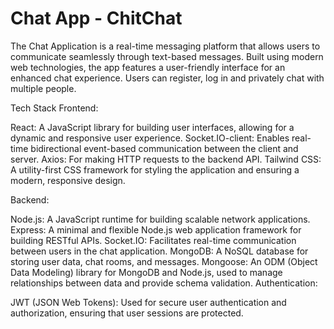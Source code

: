 
# Chat App - ChitChat

The Chat Application is a real-time messaging platform that allows users to communicate seamlessly through text-based messages. Built using modern web technologies, the app features a user-friendly interface for an enhanced chat experience. Users can register, log in and privately chat with multiple people.


Tech Stack
Frontend:

React: A JavaScript library for building user interfaces, allowing for a dynamic and responsive user experience.
Socket.IO-client: Enables real-time bidirectional event-based communication between the client and server.
Axios: For making HTTP requests to the backend API.
Tailwind CSS: A utility-first CSS framework for styling the application and ensuring a modern, responsive design.

Backend:

Node.js: A JavaScript runtime for building scalable network applications.
Express: A minimal and flexible Node.js web application framework for building RESTful APIs.
Socket.IO: Facilitates real-time communication between users in the chat application.
MongoDB: A NoSQL database for storing user data, chat rooms, and messages.
Mongoose: An ODM (Object Data Modeling) library for MongoDB and Node.js, used to manage relationships between data and provide schema validation.
Authentication:

JWT (JSON Web Tokens): Used for secure user authentication and authorization, ensuring that user sessions are protected.
